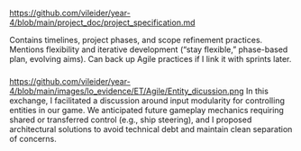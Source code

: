 https://github.com/vileider/year-4/blob/main/project_doc/project_specification.md

Contains timelines, project phases, and scope refinement practices.
Mentions flexibility and iterative development (“stay flexible,” phase-based plan, evolving aims).
Can back up Agile practices if I link it with sprints later.
###

https://github.com/vileider/year-4/blob/main/images/lo_evidence/ET/Agile/Entity_dicussion.png
In this exchange, I facilitated a discussion around input modularity for controlling entities in our game. We anticipated future gameplay mechanics requiring shared or transferred control (e.g., ship steering), and I proposed architectural solutions to avoid technical debt and maintain clean separation of concerns.